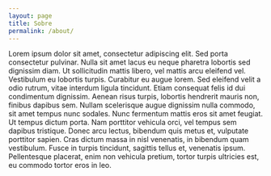 ```yaml
---
layout: page
title: Sobre
permalink: /about/
---
```


Lorem ipsum dolor sit amet, consectetur adipiscing elit. Sed porta consectetur pulvinar. Nulla sit amet lacus eu neque pharetra lobortis sed dignissim diam. Ut sollicitudin mattis libero, vel mattis arcu eleifend vel. Vestibulum eu lobortis turpis. Curabitur eu augue lorem. Sed eleifend velit a odio rutrum, vitae interdum ligula tincidunt. Etiam consequat felis id dui condimentum dignissim. Aenean risus turpis, lobortis hendrerit mauris non, finibus dapibus sem. Nullam scelerisque augue dignissim nulla commodo, sit amet tempus nunc sodales. Nunc fermentum mattis eros sit amet feugiat. Ut tempus dictum porta. Nam porttitor vehicula orci, vel tempus sem dapibus tristique. Donec arcu lectus, bibendum quis metus et, vulputate porttitor sapien. Cras dictum massa in nisl venenatis, in bibendum quam vestibulum. Fusce in turpis tincidunt, sagittis tellus et, venenatis ipsum. Pellentesque placerat, enim non vehicula pretium, tortor turpis ultricies est, eu commodo tortor eros in leo.